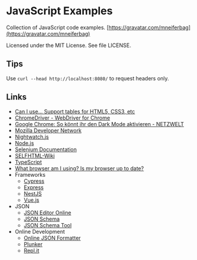 # JavaScript Examples

Collection of JavaScript code examples. [https://gravatar.com/mneiferbag](https://gravatar.com/mneiferbag)

Licensed under the MIT License. See file LICENSE.

## Tips

Use `curl --head http://localhost:8080/` to request headers only.

## Links

* [Can I use... Support tables for HTML5, CSS3, etc](https://caniuse.com/ "Can I use... Support tables for HTML5, CSS3, etc")
* [ChromeDriver - WebDriver for Chrome](https://sites.google.com/a/chromium.org/chromedriver/ "ChromeDriver - WebDriver for Chrome")
* [Google Chrome: So könnt ihr den Dark Mode aktivieren - NETZWELT](https://www.netzwelt.de/tutorial/170769-google-chrome-so-dark-mode-aktivieren.html "Google Chrome: So könnt ihr den Dark Mode aktivieren - NETZWELT")
* [Mozilla Developer Network](https://developer.mozilla.org/ "Mozilla Developer Network")
* [Nightwatch.js](https://nightwatchjs.org/ "Nightwatch.js")
* [Node.js](https://nodejs.org/ "Node.js")
* [Selenium Documentation](https://www.selenium.dev/documentation/en/ "Selenium Documentation")
* [SELFHTML-Wiki](https://wiki.selfhtml.org/wiki/Startseite "SELFHTML-Wiki")
* [TypeScript](https://www.typescriptlang.org/ "TypeScript")
* [What browser am I using? Is my browser up to date?](https://www.whatismybrowser.com/ "What browser am I using? Is my browser up to date?")
* Frameworks
   * [Cypress](https://www.cypress.io/ "Cypress")
   * [Express](https://expressjs.com/ "Express")
   * [NestJS](https://nestjs.com/ "NestJS")
   * [Vue.js](https://vuejs.org/ "Vue.js")
* JSON
   * [JSON Editor Online](https://jsoneditoronline.org/ "JSON Editor Online")
   * [JSON Schema](http://json-schema.org/ "JSON Schema")
   * [JSON Schema Tool](https://jsonschema.net/ "JSON Schema Tool")
* Online Development
   * [Online JSON Formatter](https://jsonformatter.org/ "Best JSON Formatter and JSON Validator: Online JSON Formatter")
   * [Plunker](https://plnkr.co/)
   * [Repl.it](https://repl.it/)

